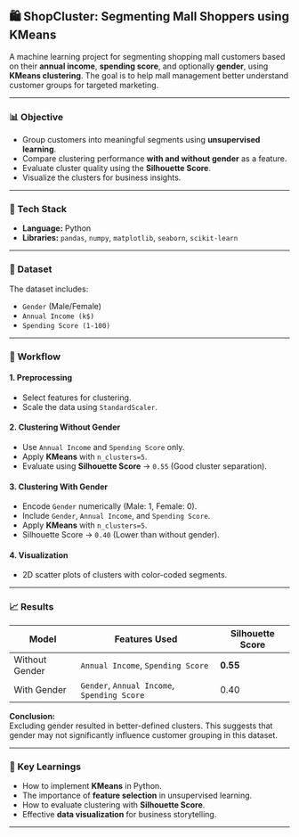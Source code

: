 
## 🛍️ **ShopCluster: Segmenting Mall Shoppers using KMeans**

A machine learning project for segmenting shopping mall customers based on their **annual income**, **spending score**, and optionally **gender**, using **KMeans clustering**. The goal is to help mall management better understand customer groups for targeted marketing.

---

### 📊 Objective

- Group customers into meaningful segments using **unsupervised learning**.
- Compare clustering performance **with and without gender** as a feature.
- Evaluate cluster quality using the **Silhouette Score**.
- Visualize the clusters for business insights.

---

### 🧰 Tech Stack

- **Language:** Python  
- **Libraries:** `pandas`, `numpy`, `matplotlib`, `seaborn`, `scikit-learn`

---

### 📂 Dataset

The dataset includes:
- `Gender` (Male/Female)
- `Annual Income (k$)`
- `Spending Score (1-100)`

---

### 🚀 Workflow

#### 1. **Preprocessing**
- Select features for clustering.
- Scale the data using `StandardScaler`.

#### 2. **Clustering Without Gender**
- Use `Annual Income` and `Spending Score` only.
- Apply **KMeans** with `n_clusters=5`.
- Evaluate using **Silhouette Score** → `0.55` (Good cluster separation).

#### 3. **Clustering With Gender**
- Encode `Gender` numerically (Male: 1, Female: 0).
- Include `Gender`, `Annual Income`, and `Spending Score`.
- Apply **KMeans** with `n_clusters=5`.
- Silhouette Score → `0.40` (Lower than without gender).

#### 4. **Visualization**
- 2D scatter plots of clusters with color-coded segments.

---

### 📈 Results

| Model               | Features Used                              | Silhouette Score |
|--------------------|---------------------------------------------|------------------|
| Without Gender      | `Annual Income`, `Spending Score`          | **0.55**         |
| With Gender         | `Gender`, `Annual Income`, `Spending Score`| 0.40             |

**Conclusion:**  
Excluding gender resulted in better-defined clusters. This suggests that gender may not significantly influence customer grouping in this dataset.

---

### 📌 Key Learnings

- How to implement **KMeans** in Python.
- The importance of **feature selection** in unsupervised learning.
- How to evaluate clustering with **Silhouette Score**.
- Effective **data visualization** for business storytelling.

---
